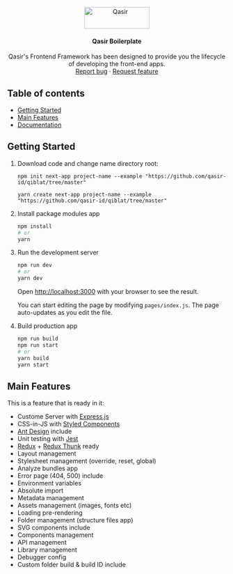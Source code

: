 <p align="center">
  <a href="https://example.com/">
    <img src="https://www.qasir.id/assets/v2/images/logo.svg" alt="Qasir" width=150 height=50>
  </a>

  <h4 align="center">Qasir Boilerplate</h4>

  <p align="center">
    Qasir's Frontend Framework has been designed to provide you the lifecycle of developing the front-end apps.
    <br>
    <a href="https://github.com/qasir-id/qiblat/issues?q=is%3Aopen+is%3Aissue+label%3Abug">Report bug</a>
    ·
    <a href="https://github.com/qasir-id/qiblat/issues?q=is%3Aopen+is%3Aissue+label%3AFeature">Request feature</a>
  </p>
</p>

## Table of contents

- [Getting Started](#getting-started)
- [Main Features](#main-features)
- [Documentation](#template-app)

## Getting Started

1. Download code and change name directory root:

   ```
   npm init next-app project-name --example "https://github.com/qasir-id/qiblat/tree/master"
   ```

   ```
   yarn create next-app project-name --example "https://github.com/qasir-id/qiblat/tree/master"
   ```

2. Install package modules app

   ```bash
   npm install
   # or
   yarn
   ```

3. Run the development server

   ```bash
   npm run dev
   # or
   yarn dev
   ```

   Open [http://localhost:3000](http://localhost:3000) with your browser to see the result.

   You can start editing the page by modifying `pages/index.js`. The page auto-updates as you edit the file.

4) Build production app

   ```bash
   npm run build
   npm run start
   # or
   yarn build
   yarn start
   ```

## Main Features

This is a feature that is ready in it:

- Custome Server with [Express.js](https://expressjs.com/)
- CSS-in-JS with [Styled Components](https://styled-components.com/)
- [Ant Design](https://ant.design/) include
- Unit testing with [Jest](https://jestjs.io/)
- [Redux](https://redux.js.org/) + [Redux Thunk](https://github.com/reduxjs/redux-thunk) ready
- Layout management
- Stylesheet management (override, reset, global)
- Analyze bundles app
- Error page (404, 500) include
- Environment variables
- Absolute import
- Metadata management
- Assets management (images, fonts etc)
- Loading pre-rendering
- Folder management (structure files app)
- SVG components include
- Components management
- API management
- Library management
- Debugger config
- Custom folder build & build ID include
